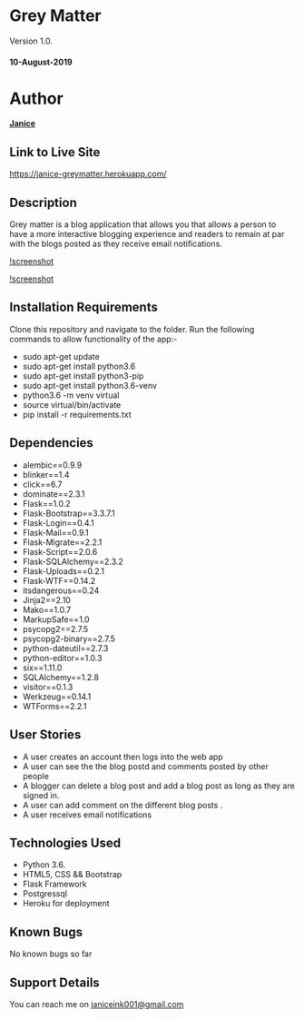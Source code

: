 # Grey Matter 
Version 1.0.

#### 10-August-2019


# Author
  **[Janice](https://github.com/Janice-M)**


## Link to Live Site 
https://janice-greymatter.herokuapp.com/



## Description
  Grey matter is a blog application that allows you that allows a person to have a more interactive blogging experience and readers to remain at par with the blogs posted as they receive email notifications.


 [!screenshot]("images/screen1.png")

  [!screenshot]("images/screen2.png")

## Installation Requirements
  Clone this repository and navigate to the folder.
  Run the following commands to allow functionality of the app:-
  * sudo apt-get update
  * sudo apt-get install python3.6
  * sudo apt-get install python3-pip
  * sudo apt-get install python3.6-venv
  * python3.6 -m venv virtual
  * source virtual/bin/activate
  * pip install -r requirements.txt
 

## Dependencies
  * alembic==0.9.9
  * blinker==1.4
  * click==6.7
  * dominate==2.3.1
  * Flask==1.0.2
  * Flask-Bootstrap==3.3.7.1
  * Flask-Login==0.4.1
  * Flask-Mail==0.9.1
  * Flask-Migrate==2.2.1
  * Flask-Script==2.0.6
  * Flask-SQLAlchemy==2.3.2
  * Flask-Uploads==0.2.1
  * Flask-WTF==0.14.2
  * itsdangerous==0.24
  * Jinja2==2.10
  * Mako==1.0.7
  * MarkupSafe==1.0
  * psycopg2==2.7.5
  * psycopg2-binary==2.7.5
  * python-dateutil==2.7.3
  * python-editor==1.0.3
  * six==1.11.0
  * SQLAlchemy==1.2.8
  * visitor==0.1.3
  * Werkzeug==0.14.1
  * WTForms==2.2.1


## User Stories
  * A user creates an account then logs into the web app
  * A user can see the the blog postd and comments posted by other people
  * A blogger can  delete a blog post and add a blog post as long as they are signed in.
  * A user can add comment on the different blog posts .
  * A user receives email notifications

## Technologies Used
  * Python 3.6.
  * HTML5, CSS && Bootstrap
  * Flask Framework
  * Postgressql
  * Heroku for deployment

## Known Bugs
No known bugs so far

## Support Details
You can reach me on janiceink001@gmail.com
